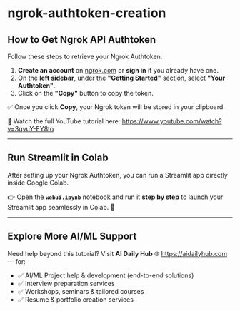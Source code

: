 # ngrok-authtoken-creation

## How to Get Ngrok API Authtoken

Follow these steps to retrieve your Ngrok Authtoken:

1. **Create an account** on [ngrok.com](https://ngrok.com) or **sign in** if you already have one.  
2. On the **left sidebar**, under the **"Getting Started"** section, select **"Your Authtoken"**.  
3. Click on the **"Copy"** button to copy the token.  

✅ Once you click **Copy**, your Ngrok token will be stored in your clipboard.  

🎥 Watch the full YouTube tutorial here: https://www.youtube.com/watch?v=3qvuY-EY8to  

---

## Run Streamlit in Colab

After setting up your Ngrok Authtoken, you can run a Streamlit app directly inside Google Colab.  

👉 Open the **`webui.ipynb`** notebook and run it **step by step** to launch your Streamlit app seamlessly in Colab. 🚀  

---

## Explore More AI/ML Support  

Need help beyond this tutorial? Visit **AI Daily Hub** 🌐 https://aidailyhub.com — for:  

- ✅ AI/ML Project help & development (end-to-end solutions)  
- ✅ Interview preparation services  
- ✅ Workshops, seminars & tailored courses  
- ✅ Resume & portfolio creation services  

